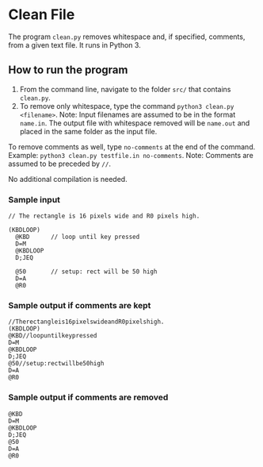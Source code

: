 # Clean File
The program `clean.py` removes whitespace and, if specified, comments, from a
given text file. It runs in Python 3.

## How to run the program
1. From the command line, navigate to the folder `src/` that contains `clean.py`.
2. To remove only whitespace, type the command `python3 clean.py <filename>`.
Note: Input filenames are assumed to be in the format `name.in`. The output file
with whitespace removed will be `name.out` and placed in the same folder as the
input file.

To remove comments as well, type `no-comments` at the end of the command. Example:
`python3 clean.py testfile.in no-comments`.
Note: Comments are assumed to be preceded by `//`.

No additional compilation is needed.

### Sample input
```// Draws a rectangle at the top-left corner of the screen.
// The rectangle is 16 pixels wide and R0 pixels high.

(KBDLOOP)
  @KBD      // loop until key pressed
  D=M
  @KBDLOOP
  D;JEQ

  @50       // setup: rect will be 50 high
  D=A
  @R0
```

### Sample output if comments are kept
```//Drawsarectangleatthetop-leftcornerofthescreen.
//Therectangleis16pixelswideandR0pixelshigh.
(KBDLOOP)
@KBD//loopuntilkeypressed
D=M
@KBDLOOP
D;JEQ
@50//setup:rectwillbe50high
D=A
@R0
```

### Sample output if comments are removed
```(KBDLOOP)
@KBD
D=M
@KBDLOOP
D;JEQ
@50
D=A
@R0
```
